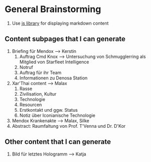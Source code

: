 # General Brainstorming

1. Use [js library](https://github.com/jcbhmr/ezmdpage) for displaying markdown content

## Content subpages that I can generate

1. Briefing für Mendox --> Kerstin
   1. Auftrag Cmd Knox --> Untersuchung von Schmugglerring als Mitglied von Starfleet Intelligence
   2. Notruf
   3. Auftrag für ihr Team
   4. Informationen zu Denosa Station
2. Xar'Thai content --> Malax
   1. Rasse
   2. Zivilisation, Kultur
   3. Technologie
   4. Resourcen
   5. Erstkontakt und ggw. Status
   6. Notiz über Iconianische Technologie
3. Mendox Krankenakte --> Malax, Silke
4. Abstract: Raumfaltung von Prof. T'Venna und Dr. D'Kor

## Other content that I can generate

1. Bild für letztes Hologramm --> Katja
